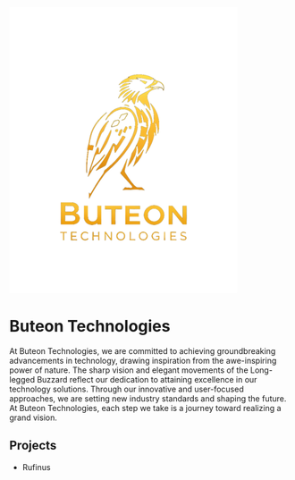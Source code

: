 
![Logo](Logo/buteon-half.png)

# Buteon Technologies
<p>
At Buteon Technologies, 
we are committed to achieving groundbreaking advancements in technology, 
drawing inspiration from the awe-inspiring power of nature. 
The sharp vision and elegant movements of the Long-legged Buzzard reflect our dedication to attaining excellence in our technology solutions. 
Through our innovative and user-focused approaches, 
we are setting new industry standards and shaping the future. 
At Buteon Technologies, each step we take is a journey toward realizing a grand vision.
</p>


## Projects

- Rufinus